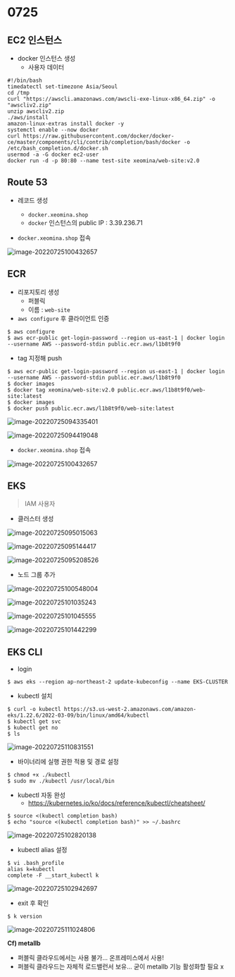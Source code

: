 # 0725

## EC2 인스턴스

* docker 인스턴스 생성
  * 사용자 데이터

```
#!/bin/bash
timedatectl set-timezone Asia/Seoul
cd /tmp
curl "https://awscli.amazonaws.com/awscli-exe-linux-x86_64.zip" -o "awscliv2.zip"
unzip awscliv2.zip
./aws/install
amazon-linux-extras install docker -y
systemctl enable --now docker
curl https://raw.githubusercontent.com/docker/docker-ce/master/components/cli/contrib/completion/bash/docker -o /etc/bash_completion.d/docker.sh
usermod -a -G docker ec2-user
docker run -d -p 80:80 --name test-site xeomina/web-site:v2.0
```

## Route 53

* 레코드 생성
  * `docker.xeomina.shop` 
  * `docker` 인스턴스의  public IP : 3.39.236.71

* `docker.xeomina.shop` 접속

![image-20220725100432657](md-images/0725/image-20220725100432657.png)



## ECR

* 리포지토리 생성
  * 퍼블릭
  * 이름 : `web-site`
* `aws configure` 후 클라이언트 인증

```
$ aws configure
$ aws ecr-public get-login-password --region us-east-1 | docker login --username AWS --password-stdin public.ecr.aws/l1b8t9f0
```

* tag 지정해 push

```
$ aws ecr-public get-login-password --region us-east-1 | docker login --username AWS --password-stdin public.ecr.aws/l1b8t9f0
$ docker images
$ docker tag xeomina/web-site:v2.0 public.ecr.aws/l1b8t9f0/web-site:latest
$ docker images
$ docker push public.ecr.aws/l1b8t9f0/web-site:latest
```

![image-20220725094335401](md-images/0725/image-20220725094335401.png)

![image-20220725094419048](md-images/0725/image-20220725094419048.png)

* `docker.xeomina.shop` 접속

![image-20220725100432657](md-images/0725/image-20220725100432657.png)



## EKS

> IAM 사용자

* 클러스터 생성

![image-20220725095015063](md-images/0725/image-20220725095015063.png)

![image-20220725095144417](md-images/0725/image-20220725095144417.png)

![image-20220725095208526](md-images/0725/image-20220725095208526.png)

* 노드 그룹 추가

![image-20220725100548004](md-images/0725/image-20220725100548004.png)

![image-20220725101035243](md-images/0725/image-20220725101035243.png)

![image-20220725101045555](md-images/0725/image-20220725101045555.png)

![image-20220725101442299](md-images/0725/image-20220725101442299.png)



## EKS CLI

* login

```
$ aws eks --region ap-northeast-2 update-kubeconfig --name EKS-CLUSTER
```

* kubectl 설치

```
$ curl -o kubectl https://s3.us-west-2.amazonaws.com/amazon-eks/1.22.6/2022-03-09/bin/linux/amd64/kubectl
$ kubectl get svc
$ kubectl get no
$ ls
```

![image-20220725110831551](md-images/0725/image-20220725110831551.png)

*  바이너리에 실행 권한 적용 및 경로 설정

```
$ chmod +x ./kubectl
$ sudo mv ./kubectl /usr/local/bin
```

* kubectl 자동 완성
  * https://kubernetes.io/ko/docs/reference/kubectl/cheatsheet/

```
$ source <(kubectl completion bash)
$ echo "source <(kubectl completion bash)" >> ~/.bashrc
```

![image-20220725102820138](md-images/0725/image-20220725102820138.png)

* kubectl alias 설정

```
$ vi .bash_profile
alias k=kubectl
complete -F __start_kubectl k
```

![image-20220725102942697](md-images/0725/image-20220725102942697.png)

* exit 후 확인

```
$ k version
```

![image-20220725111024806](md-images/0725/image-20220725111024806.png)



**Cf) metallb**

* 퍼블릭 클라우드에서는 사용 불가... 온프레미스에서 사용!
* 퍼블릭 클라우드는 자체적 로드밸런서 보유... 굳이 metallb 기능 활성화할 필요 x
